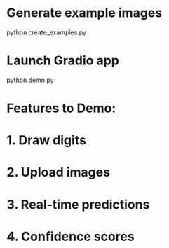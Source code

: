 # Generate example images
python create_examples.py

# Launch Gradio app
python demo.py

# Features to Demo:
# 1. Draw digits
# 2. Upload images
# 3. Real-time predictions
# 4. Confidence scores